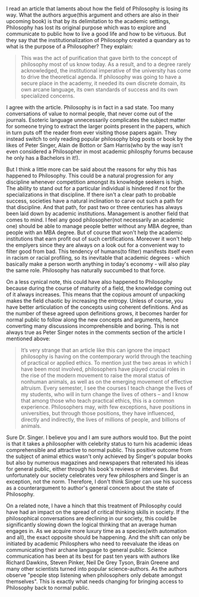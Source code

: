 I read an article that laments about how the field of Philosophy is losing its way. What the authors argue(this argument and others are also in their upcoming book) is that by its delimitation to the academic settings, Philosophy has lost its original purpose which was to explore and communicate to public how to live a good life and how to be virtuous. But they say that the institutionalization of Philosophy created a quandary as to what is the purpose of a Philosopher? They explain:

>This was the act of purification that gave birth to the concept of philosophy most of us know today. As a result, and to a degree rarely acknowledged, the institutional imperative of the university has come to drive the theoretical agenda. If philosophy was going to have a secure place in the academy, it needed its own discrete domain, its own arcane language, its own standards of success and its own specialized concerns.

I agree with the article. Philosophy is in fact in a sad state. Too many conversations of value to normal people, that never come out of the journals. Esoteric language unnecessarily complicates the subject matter for someone trying to extract the larger points present in the papers, which in turn puts off the reader from ever visiting those papers again. They instead switch to only reading popular philosophy blog posts or book by the likes of Peter Singer, Alain de Botton or Sam Harris(who by the way isn't even considered a Philosopher in most academic philosphy forums because he only has a Bachelors in it!). 

But I think a little more can be said about the reasons for why this has happened to Philosophy. This could be a natural progression for any discipline whenever competition amongst its knowledge seekers is high. The ability to stand out for a particular individual is hindered if not for the specializations in that discipline. If there isn't a clear path to probable success, societies have a natural inclination to carve out such a path for that discipline. And that path, for past two or three centuries has always been laid down by academic institutions.  Management is another field that comes to mind. I feel any good philosopher(not necessarily an academic one) should be able to manage people better without any MBA degree, than people with an MBA degree. But of course that won't help the academic institutions that earn profit out of such certifications. Moreover it won't help the emplyers since they are always on a look out for a convenient way to filter good from bad. This tendency of humans(to filter) manifests itself even in racism or racial profiling, so its inevitable that academic degrees - which basically make a person worth anything in today's economy - will also play the same role. Philosophy has naturally succumbed to that force.  

On a less cynical note, this could have also happened to Philosophy because during the course of maturity of a field, the knowledge coming out of it always increases. This means that the copious amount of unpacking makes the field chaotic by increasing the entropy. Unless of course, you have better articulation of the concepts using coherent definitions. And as the number of these agreed upon definitions grows, it becomes harder for normal public to follow along the new concepts and arguments, hence converting many discussions incomprehensible and boring. This is not always true as Peter Singer notes in the comments section of the article I mentioned above:

>It’s very strange that an article like this can ignore the impact philosophy is having on the contemporary world through the teaching of practical or applied ethics. To mention just the two areas in which I have been most involved, philosophers have played crucial roles in the rise of the modern movement to raise the moral status of nonhuman animals, as well as on the emerging movement of effective altruism. Every semester, I see the courses I teach change the lives of my students, who will in turn change the lives of others – and I know that among those who teach practical ethics, this is a common experience. Philosophers may, with few exceptions, have positions in universities, but through those positions, they have influenced, directly and indirectly, the lives of millions of people, and billions of animals. 

Sure Dr. Singer. I believe you and I am sure authors would too. But the point is that it takes a philosopher with celebrity status to turn his academic ideas comprehensible and attractive to normal public. This positive outcome from the subject of animal ethics wasn't only achieved by Singer's popular books but also by numerous magazines and newspapers that reiterated his ideas for general public, either through his book's reviews or interviews. But unfortunately our society celebrates very few philosphers and Singer is an exception, not the norm. Therefore, I don't think Singer can use his success as a counterargument to author's general concern about the state of Philosophy.

On a related note, I have a hinch that this treatment of Philosophy could have had an impact on the spread of critical thinking skills in society. If the philosophical conversations are declining in our society, this could be significantly slowing down the logical thinking that an average human engages in. As we acquire more luxury time as a species(with automation and all), the exact opposite should be happening. And the shift can only be initiated by academic Philosphers who need to reevaluate the ideas on communicating their archane language to general public. Science communication has been at its best for past ten years with authors like Richard Dawkins, Steven Pinker, Neil De Grey Tyson, Brain Greene and many other scientists turned into popular science-authors. As the authors observe "people stop listening when philosophers only debate amongst themselves". This is exactly what needs changing for bringing access to Philosophy back to normal public. 



